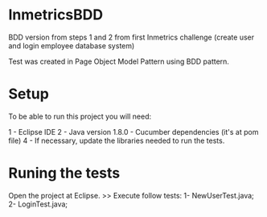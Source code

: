 # InmetricsBDD
BDD version from steps 1 and 2 from first Inmetrics challenge (create user and login employee database system)

Test was created in Page Object Model Pattern using BDD pattern.

# Setup

To be able to run this project you will need:

1 - Eclipse IDE 2 - Java version 1.8.0 - Cucumber dependencies (it's at pom file) 4 - If necessary, update the libraries needed to run the tests.

# Runing the tests

Open the project at Eclipse. >> Execute follow tests: 1- NewUserTest.java; 2- LoginTest.java;
